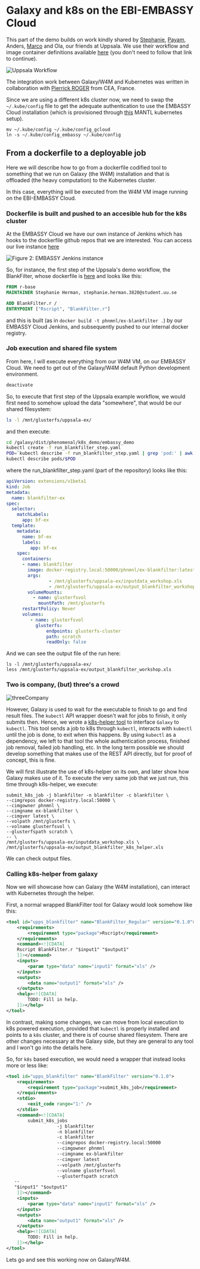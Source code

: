 # Galaxy and k8s on the EBI-EMBASSY Cloud

This part of the demo builds on work kindly shared by [Stephanie](https://github.com/stephanieherman), [Payam](https://github.com/PayamEmami), Anders, [Marco](https://github.com/mcapuccini) and Ola, our friends at Uppsala. We use their workflow and image container definitions available [here](https://github.com/phnmnl/workflow-demo) (you don't need to follow that link to continue).

![Uppsala Workflow](https://camo.githubusercontent.com/2373676ecde518698f618c250656d0cdae261d49/687474703a2f2f6936352e74696e797069632e636f6d2f33353265786b782e706e67)

The integration work between Galaxy/W4M and Kubernetes was written in collaboration with [Pierrick ROGER](https://github.com/pierrickrogermele) from CEA, France.

Since we are using a different k8s cluster now, we need to swap the `~/.kube/config` file to get the adequate authentication to use the EMBASSY Cloud installation (which is provisioned through [this](https://github.com/phnmnl/mantl-kubernetes) MANTL kubernetes setup).

```
mv ~/.kube/config ~/.kube/config_gcloud
ln -s ~/.kube/config_embassy ~/.kube/config
```

## From a dockerfile to a deployable job 

Here we will describe how to go from a dockerfile codified tool to something that we run on Galaxy (the W4M) installation and that is offloaded (the heavy computation) to the Kubernetes cluster.

In this case, everything will be executed from the W4M VM image running on the EBI-EMBASSY Cloud.

### Dockerfile is built and pushed to an accesible hub for the k8s cluster

At the EMBASSY Cloud we have our own instance of Jenkins which has hooks to the dockerfile github repos that we are interested. You can access our live instance [here](http://phenomenal-h2020.eu/jenkins/)

![Figure 2: EMBASSY Jenkins instance](jenkins_screenshot.png)

So, for instance, the first step of the Uppsala's demo workflow, the BlankFilter, whose dockerfile is [here](https://github.com/phnmnl/workflow-demo/blob/master/BlankFilter/Dockerfile) and looks like this:

```dockerfile
FROM r-base
MAINTAINER Stephanie Herman, stephanie.herman.3820@student.uu.se

ADD BlankFilter.r /
ENTRYPOINT ["Rscript", "BlankFilter.r"] 
```

and this is built (as in `docker build -t phnmnl/ex-blankfilter .`) by our EMBASSY Cloud Jenkins, and subsequently pushed to our internal docker registry.

### Job execution and shared file system  

From here, I will execute everything from our W4M VM, on our EMBASSY Cloud. We need to get out of the Galaxy/W4M default Python development environment.

```bash
deactivate
```

So, to execute that first step of the Uppsala example workflow, we would first need to somehow upload the data "somewhere", that would be our shared filesystem:

```bash
ls -l /mnt/glusterfs/uppsala-ex/
```

and then execute:

```bash
cd /galaxy/dist/phenomenal/k8s_demo/embassy_demo
kubectl create -f run_blankfilter_step.yaml
POD=`kubectl describe -f run_blankfilter_step.yaml | grep 'pod:' | awk -F'pod: ' '{ print $2 }'`
kubectl describe pods/$POD
```

where the run_blankfilter_step.yaml (part of the repository) looks like this:

```yaml
apiVersion: extensions/v1beta1
kind: Job
metadata:
  name: blankfilter-ex
spec:
  selector:
    matchLabels:
      app: bf-ex
  template:
    metadata:
      name: bf-ex
      labels:
         app: bf-ex
    spec:
      containers:
      - name: blankfilter
        image: docker-registry.local:50000/phnmnl/ex-blankfilter:latest
        args:
                - /mnt/glusterfs/uppsala-ex/inputdata_workshop.xls
                - /mnt/glusterfs/uppsala-ex/output_blankfilter_workshop.xls
        volumeMounts: 
          - name: glusterfsvol
            mountPath: /mnt/glusterfs
      restartPolicy: Never
      volumes: 
         - name: glusterfsvol
           glusterfs: 
               endpoints: glusterfs-cluster
               path: scratch
               readOnly: false
```

And we can see the output file of the run here:

```
ls -l /mnt/glusterfs/uppsala-ex/
less /mnt/glusterfs/uppsala-ex/output_blankfilter_workshop.xls
```

### Two is company, (but) three's a crowd

![threeCompany](http://www.sitcomsonline.com/photos/threescompanycast5.jpg)

However, Galaxy is used to wait for the executable to finish to go and find result files. The `kubectl` API wrapper doesn't wait for jobs to finish, it only submits then. Hence, we wrote a [k8s-helper tool](https://github.com/phnmnl/k8s-helper) to interface `Galaxy` to `kubectl`. This tool sends a job to k8s through `kubectl`, interacts with `kubectl` until the job is done, to exit when this happens. By using `kubectl` as a dependency, we left to that tool the whole authentication process, finished job removal, failed job handling, etc. In the long term possible we should develop something that makes use of the REST API directly, but for proof of concept, this is fine.

We will first illustrate the use of k8s-helper on its own, and later show how Galaxy makes use of it. To execute the very same job that we just run, this time through k8s-helper, we execute:

```
submit_k8s_job -j blankfilter -n blankfilter -c blankfilter \
--cimgrepos docker-registry.local:50000 \
--cimgowner phnmnl \
--cimgname ex-blankfilter \
--cimgver latest \
--volpath /mnt/glusterfs \
--volname glusterfsvol \
--glusterfspath scratch \
-- \
/mnt/glusterfs/uppsala-ex/inputdata_workshop.xls \
/mnt/glusterfs/uppsala-ex/output_blankfilter_k8s_helper.xls
```

We can check output files.

### Calling k8s-helper from galaxy

Now we will showcase how can Galaxy (the W4M installation), can interact with Kubernetes through the helper.

First, a normal wrapped BlankFilter tool for Galaxy would look somehow like this:

```xml
<tool id="upps_blankfilter" name="BlankFilter_Regular" version="0.1.0">
    <requirements>
        <requirement type="package">Rscript</requirement>
    </requirements>
    <command><![CDATA[
	Rscript BlankFilter.r "$input1" "$output1"
    ]]></command>
    <inputs>
        <param type="data" name="input1" format="xls" />
    </inputs>
    <outputs>
        <data name="output1" format="xls" />
    </outputs>
    <help><![CDATA[
        TODO: Fill in help.
    ]]></help>
</tool>
```

In contrast, making some changes, we can move from local execution to k8s powered execution, provided that `kubectl` is properly installed and points to a `k8s` cluster, and there is of course shared filesystem. There are other changes necessary at the Galaxy side, but they are general to any tool and I won't go into the details here.

So, for `k8s` based execution, we would need a wrapper that instead looks more or less like:

```xml
<tool id="upps_blankfilter" name="BlankFilter" version="0.1.0">
    <requirements>
        <requirement type="package">submit_k8s_job</requirement>
    </requirements>
    <stdio>
        <exit_code range="1:" />
    </stdio>
    <command><![CDATA[
        submit_k8s_jobs 
                   -j blankfilter
                   -n blankfilter
                   -c blankfilter
                   --cimgrepos docker-registry.local:50000
                   --cimgowner phnmnl 
                   --cimgname ex-blankfilter
                   --cimgver latest
                   --volpath /mnt/glusterfs
                   --volname glusterfsvol
                   --glusterfspath scratch
   --
   "$input1" "$output1"
    ]]></command>
    <inputs>
        <param type="data" name="input1" format="xls" />
    </inputs>
    <outputs>
        <data name="output1" format="xls" />
    </outputs>
    <help><![CDATA[
        TODO: Fill in help.
    ]]></help>
</tool>
```

Lets go and see this working now on Galaxy/W4M.




